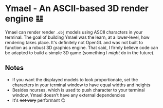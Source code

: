 # Ymael - An ASCII-based 3D render engine 𝌭

Ymael can render render `.obj` models using ASCII characters in your terminal. The goal of building Ymael was the learn, at a lower-level, how rendering takes place. It's definitely not OpenGL and was not built to function as a robust 3D graphics engine. That said, I firmly believe code can be adapted to build a simple 3D game (something I _might_ do in the future).

## Notes
- If you want the displayed models to look proportionate, set the characters in your terminal window to have equal widths and heights
- Besides ncurses, which is used to push character to your terminal window, Ymael doesn't have any external dependencies
- It's ~~not very~~ performant 😉
